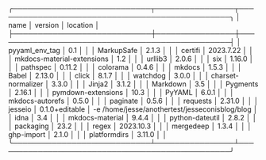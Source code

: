 ╭────────────────────────────┬────────────────┬────────────────────────────────────────────────╮
│ name                       │ version        │ location                                       │
├────────────────────────────┼────────────────┼────────────────────────────────────────────────┤
│ pyyaml_env_tag             │ 0.1            │                                                │
│ MarkupSafe                 │ 2.1.3          │                                                │
│ certifi                    │ 2023.7.22      │                                                │
│ mkdocs-material-extensions │ 1.2            │                                                │
│ urllib3                    │ 2.0.6          │                                                │
│ six                        │ 1.16.0         │                                                │
│ pathspec                   │ 0.11.2         │                                                │
│ colorama                   │ 0.4.6          │                                                │
│ mkdocs                     │ 1.5.3          │                                                │
│ Babel                      │ 2.13.0         │                                                │
│ click                      │ 8.1.7          │                                                │
│ watchdog                   │ 3.0.0          │                                                │
│ charset-normalizer         │ 3.3.0          │                                                │
│ Jinja2                     │ 3.1.2          │                                                │
│ Markdown                   │ 3.5            │                                                │
│ Pygments                   │ 2.16.1         │                                                │
│ pymdown-extensions         │ 10.3           │                                                │
│ PyYAML                     │ 6.0.1          │                                                │
│ mkdocs-autorefs            │ 0.5.0          │                                                │
│ paginate                   │ 0.5.6          │                                                │
│ requests                   │ 2.31.0         │                                                │
│ jesseio                    │ 0.1.0+editable │ -e /home/jesse/anothertest/jesseconisblog/blog │
│ idna                       │ 3.4            │                                                │
│ mkdocs-material            │ 9.4.4          │                                                │
│ python-dateutil            │ 2.8.2          │                                                │
│ packaging                  │ 23.2           │                                                │
│ regex                      │ 2023.10.3      │                                                │
│ mergedeep                  │ 1.3.4          │                                                │
│ ghp-import                 │ 2.1.0          │                                                │
│ platformdirs               │ 3.11.0         │                                                │
╰────────────────────────────┴────────────────┴────────────────────────────────────────────────╯
